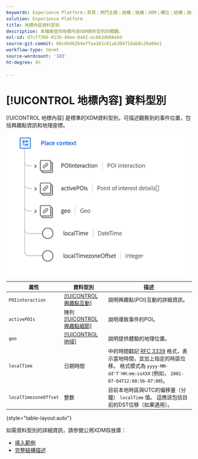```yaml
---
keywords: Experience Platform；首頁；熱門主題；結構；結構；XDM；欄位；結構；結構；位置上下文；placeContext；資料型別；資料型別；
solution: Experience Platform
title: 地標內容資料型別
description: 本檔案提供地標內容XDM資料型別的概觀。
exl-id: d7cf7366-0136-49ee-84d2-ec663db66eb4
source-git-commit: 60c0bd62b4effaa161c61ab304718ab8c20a06e1
workflow-type: tm+mt
source-wordcount: '183'
ht-degree: 4%

---
```


# [!UICONTROL 地標內容] 資料型別

[!UICONTROL 地標內容] 是標準的XDM資料型別，可描述觀察到的事件位置，包括興趣點資訊和地理座標。

<img src="../images/data-types/place-context.png" width="500" /><br />

| 属性 | 資料型別 | 描述 |
| --- | --- | --- |
| `POIinteraction` | [[!UICONTROL 興趣點互動]](./poi-interaction.md) | 說明興趣點(POI)互動的詳細資訊。 |
| `activePOIs` | 陣列 [[!UICONTROL 興趣點細節]](./poi-details.md) | 說明導致事件的POI。 |
| `geo` | [[!UICONTROL 地域]](./geo.md) | 說明提供體驗的地理位置。 |
| `localTime` | 日期時間 | 中的時間戳記 [RFC 3339](https://tools.ietf.org/html/rfc3339) 格式，表示當地時間，並加上指定的時區位移。 格式模式為 `yyyy-MM-dd'T'HH:mm:ssXXX` (例如， `2001-07-04T12:08:56-07:00`)。 |
| `localTimezoneOffset` | 整数 | 目前本地時區與UTC的偏移量（分鐘） `localTime` 值。 這應該包括目前的DST位移（如果適用）。 |

{style="table-layout:auto"}

如需資料型別的詳細資訊，請參閱公用XDM存放庫：

* [填入範例](https://github.com/adobe/xdm/blob/master/components/datatypes/placecontext.example.1.json)
* [完整結構描述](https://github.com/adobe/xdm/blob/master/components/datatypes/placecontext.schema.json)
